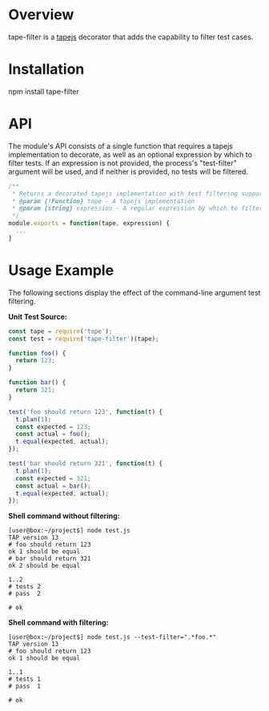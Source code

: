 # Overview
tape-filter is a [tapejs] decorator that adds the capability to filter test cases.

# Installation
npm install tape-filter

# API

The module's API consists of a single function that requires a tapejs implementation to decorate, as well as an optional expression by which to filter tests.  If an expression is not provided, the process's "test-filter" argument will be used, and if neither is provided, no tests will be filtered.

```javascript
/**
 * Returns a decorated tapejs implementation with test filtering support
 * @param {!Function} tape - A tapejs implementation
 * @param {string} expression - A regular expression by which to filter tests
 */
module.exports = function(tape, expression) {
  ...
}
```

# Usage Example

The following sections display the effect of the command-line argument test filtering.

**Unit Test Source:**
```javascript
const tape = require('tape');
const test = require('tape-filter')(tape);

function foo() {
  return 123;
}

function bar() {
  return 321;
}

test('foo should return 123', function(t) {
  t.plan(1);
  const expected = 123;
  const actual = foo();
  t.equal(expected, actual);
});

test('bar should return 321', function(t) {
  t.plan(1);
  const expected = 321;
  const actual = bar();
  t.equal(expected, actual);
});
```

**Shell command without filtering:**
```shell
[user@box:~/project$] node test.js 
TAP version 13
# foo should return 123
ok 1 should be equal
# bar should return 321
ok 2 should be equal

1..2
# tests 2
# pass  2

# ok
```

**Shell command with filtering:**
```shell
[user@box:~/project$] node test.js --test-filter=".*foo.*"
TAP version 13
# foo should return 123
ok 1 should be equal

1..1
# tests 1
# pass  1

# ok
```

[tapejs]: https://github.com/substack/tape
